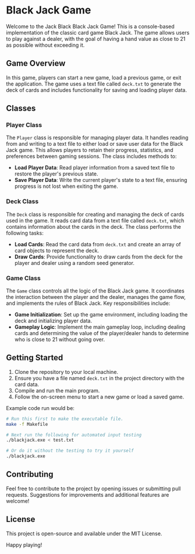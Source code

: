 # Black Jack Game

Welcome to the Jack Black Black Jack Game! This is a console-based implementation of the classic card game Black Jack. The game allows users to play against a dealer, with the goal of having a hand value as close to 21 as possible without exceeding it.

## Game Overview

In this game, players can start a new game, load a previous game, or exit the application. The game uses a text file called `deck.txt` to generate the deck of cards and includes functionality for saving and loading player data.

## Classes

### Player Class

The `Player` class is responsible for managing player data. It handles reading from and writing to a text file to either load or save user data for the Black Jack game. This allows players to retain their progress, statistics, and preferences between gaming sessions. The class includes methods to:

- **Load Player Data**: Read player information from a saved text file to restore the player's previous state.
- **Save Player Data**: Write the current player's state to a text file, ensuring progress is not lost when exiting the game.

### Deck Class

The `Deck` class is responsible for creating and managing the deck of cards used in the game. It reads card data from a text file called `deck.txt`, which contains information about the cards in the deck. The class performs the following tasks:

- **Load Cards**: Read the card data from `deck.txt` and create an array of card objects to represent the deck.
- **Draw Cards**: Provide functionality to draw cards from the deck for the player and dealer using a random seed generator.

### Game Class

The `Game` class controls all the logic of the Black Jack game. It coordinates the interaction between the player and the dealer, manages the game flow, and implements the rules of Black Jack. Key responsibilities include:

- **Game Initialization**: Set up the game environment, including loading the deck and initializing player data.
- **Gameplay Logic**: Implement the main gameplay loop, including dealing cards and determining the value of the player/dealer hands to determine who is close to 21 without going over. 


## Getting Started

1. Clone the repository to your local machine.
2. Ensure you have a file named `deck.txt` in the project directory with the card data.
3. Compile and run the main program.
4. Follow the on-screen menu to start a new game or load a saved game.

Example code run would be:

```bash
# Run this first to make the executable file.
make -f Makefile 

# Next run the following for automated input testing
./blackjack.exe < test.txt

# Or do it without the testing to try it yourself
./blackjack.exe

```

## Contributing

Feel free to contribute to the project by opening issues or submitting pull requests. Suggestions for improvements and additional features are welcome!

## License

This project is open-source and available under the MIT License.

Happy playing!

